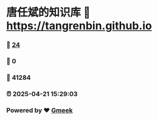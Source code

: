 # 唐任斌的知识库 :link: https://tangrenbin.github.io 
### :page_facing_up: [24](https://tangrenbin.github.io/tag.html) 
### :speech_balloon: 0 
### :hibiscus: 41284 
### :alarm_clock: 2025-04-21 15:29:03 
### Powered by :heart: [Gmeek](https://github.com/Meekdai/Gmeek)
